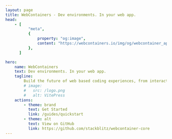 ```yaml
---
layout: page
title: WebContainers - Dev environments. In your web app.
head:
    - [
          "meta",
          {
              property: "og:image",
              content: "https://webcontainers.io/img/og/webcontainer_api.png",
          },
      ]

hero:
    name: WebContainers
    text: Dev environments. In your web app.
    tagline:
        Build the future of web based coding experiences, from interactive tutorials to instant production-ready dev environments.
        # image:
        #   src: /logo.png
        #   alt: VitePress
    actions:
        - theme: brand
          text: Get Started
          link: /guides/quickstart
        - theme: alt
          text: View on GitHub
          link: https://github.com/stackblitz/webcontainer-core
---
```


<script setup lang="ts">
import Home from '@theme/components/Home.vue';

import { homeExternalLinks, footerSections } from './data';
</script>

<Home
  :externalLinks="homeExternalLinks"
  :footerSections="footerSections"
/>
